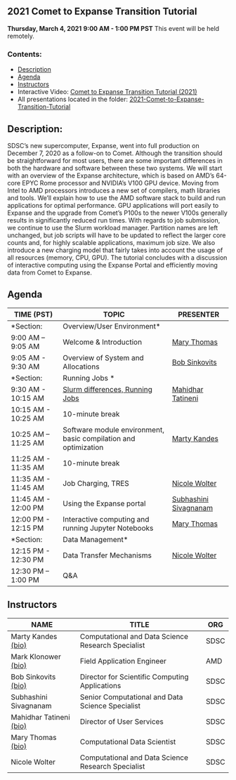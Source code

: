 ## 2021 Comet to Expanse Transition Tutorial

**Thursday, March 4, 2021**
**9:00 AM - 1:00 PM PST**
This event will be held remotely.

### <a name="top">**Contents:**
* [Description](#description)
* [Agenda](#agenda)
* [Instructors](#instructors)
* Interactive Video: [Comet to Expanse Transition Tutorial (2021)](https://education.sdsc.edu/training/interactive/202010_comet_to_expanse/index.html)
* All presentations located in the folder: [2021-Comet-to-Expanse-Transition-Tutorial](https://github.com/sdsc-hpc-training-org/comet-to-expanse-transition/tree/main/2021-Comet-to-Expanse-Transition-Tutorial)
 
## Description:<a name="description"></a>
SDSC’s new supercomputer, Expanse, went into full production on December 7, 2020 as a follow-on to Comet. Although the transition should be straightforward for most users, there are some important differences in both the hardware and software between these two systems. We will start with an overview of the Expanse architecture, which is based on AMD’s 64-core EPYC Rome processor and NVIDIA’s V100 GPU device. Moving from Intel to AMD processors introduces a new set of compilers, math libraries and tools. We’ll explain how to use the AMD software stack to build and run applications for optimal performance. GPU applications will port easily to Expanse and the upgrade from Comet’s P100s to the newer V100s generally results in significantly reduced run times. With regards to job submission, we continue to use the Slurm workload manager. Partition names are left unchanged, but job scripts will have to be updated to reflect the larger core counts and, for highly scalable applications, maximum job size. We also introduce a new charging model that fairly takes into account the usage of all resources (memory, CPU, GPU). The tutorial concludes with a discussion of interactive computing using the Expanse Portal and efficiently moving data from Comet to Expanse.

## Agenda<a name="agenda"></a>
| **TIME (PST)** | **TOPIC** | **PRESENTER** |
| --- | ----------- | ----------- |
| *Section: | Overview/User Environment*| |
| 9:00 AM – 9:05 AM | Welcome & Introduction | [Mary Thomas](#thomas) |
| 9:05 AM - 9:30 AM | Overview of System and Allocations | [Bob Sinkovits](#sinkovits)
| *Section: |Running Jobs *| | 
| 9:30 AM - 10:15 AM  | [Slurm differences, Running Jobs](https://docs.google.com/viewer?url=https%3A%2F%2Fgithub.com%2Fsdsc-hpc-training-org%2Fcomet-to-expanse-transition%2Fblob%2Fmain%2F2021-Comet-to-Expanse-Transition-Tutorial%2FMTatineni_Expanse_Running_Jobs-03-04-2021.pdf)| [Mahidhar Tatineni](tatineni)|
| 10:15 AM - 10:25 AM |  10-minute break| | 
| 10:25 AM – 11:25 AM |  Software module environment, basic compilation and optimization | [Marty Kandes](#kandes)  |
| 11:25 AM - 11:35 AM |  10-minute break| |
| 11:35 AM - 11:45 AM |  Job Charging, TRES | [Nicole Wolter](#wolter) |
| 11:45 AM - 12:00 PM |  Using the Expanse portal | [Subhashini Sivagnanam](#sivagnanam) |
| 12:00 PM - 12:15 PM |  Interactive computing and running Jupyter Notebooks | [Mary Thomas](#thomas) |
| *Section: | Data Management* |  | 
| 12:15 PM - 12:30 PM  |  Data Transfer Mechanisms | [Nicole Wolter](#wolter) |
| 12:30 PM – 1:00 PM  |  Q&A |  |

## Instructors<a name="instructors"></a>
| **NAME** | **TITLE** | **ORG** |
| ---------- | ----------- | ----------- |
| Marty Kandes<a name="kandes"></a> [(bio)](https://www.linkedin.com/in/marty-kandes-b53a34144/) |  Computational and Data Science Research Specialist  |  SDSC |
| Mark Klonower<a name="klonower"></a> [(bio)](https://www.linkedin.com/in/mark-klonower-0b5a51/)  | Field Application Engineer |AMD| link |
| Bob Sinkovits<a name="sinkovits"></a> [(bio)](https://www.sdsc.edu/research/researcher_spotlight/sinkovits_robert.html) | Director for Scientific Computing Applications | SDSC|
| Subhashini Sivagnanam | Senior Computational and Data Science Specialist | SDSC |
| Mahidhar Tatineni<a name="tatineni"></a> [(bio)](https://www.sdsc.edu/research/researcher_spotlight/tatineni_mahidhar.html)  | Director of User Services | SDSC |  |
| Mary Thomas<a name="thomas"></a> [(bio)]( https://www.sdsc.edu/research/researcher_spotlight/thomas_mary.html) | Computational Data Scientist | SDSC |
| Nicole Wolter | Computational and Data Science Research Specialist | SDSC |
